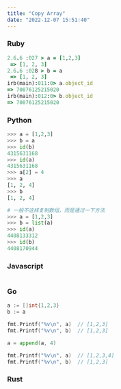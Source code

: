 ```yaml
---
title: "Copy Array"
date: "2022-12-07 15:51:40"
---
```


### Ruby

```ruby
2.6.6 :027 > a = [1,2,3]
 => [1, 2, 3]
2.6.6 :028 > b = a
 => [1, 2, 3]
irb(main):011:0> a.object_id
=> 70076125215020
irb(main):012:0> b.object_id
=> 70076125215020
```

### Python

```python
>>> a = [1,2,3]
>>> b = a
>>> id(b)
4315631168
>>> id(a)
4315631168
>>> a[2] = 4
>>> a
[1, 2, 4]
>>> b
[1, 2, 4]

# 一般不这样复制数组，而是通过一下方法
>>> a = [1,2,3]
>>> b = list(a)
>>> id(a)
4408133312
>>> id(b)
4408170944
```

### Javascript

```javascript

```

### Go

```go
a := []int{1,2,3}
b := a

fmt.Printf("%v\n", a)  // [1,2,3]
fmt.Printf("%v\n", b)  // [1,2,3]

a = append(a, 4)

fmt.Printf("%v\n", a)  // [1,2,3,4]
fmt.Printf("%v\n", b)  // [1,2,3]
```

### Rust

```rust

```

